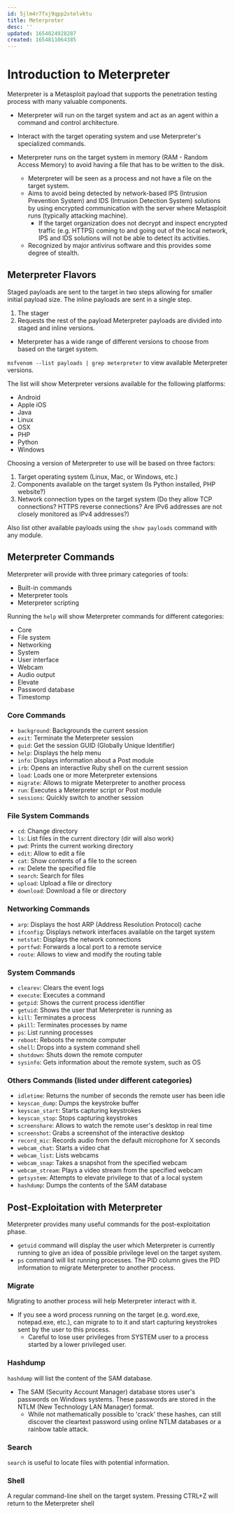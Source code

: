 ```yaml
---
id: 5jlm4r7fxj9qpp2xtelvktu
title: Meterpreter
desc: ''
updated: 1654824928287
created: 1654811064385
---
```


# Introduction to Meterpreter

Meterpreter is a Metasploit payload that supports the penetration testing process with many valuable components.

- Meterpreter will run on the target system and act as an agent within a command and control architecture.
- Interact with the target operating system and use Meterpreter's specialized commands.

- Meterpreter runs on the target system in memory (RAM - Random Access Memory) to avoid having a file that has to be written to the disk.
  - Meterpreter will be seen as a process and not have a file on the target system.
  - Aims to avoid being detected by network-based IPS (Intrusion Prevention System) and IDS (Intrusion Detection System) solutions by using encrypted communication with the server where Metasploit runs (typically attacking machine).
    - If the target organization does not decrypt and inspect encrypted traffic (e.g. HTTPS) coming to and going out of the local network, IPS and IDS solutions will not be able to detect its activities.
  - Recognized by major antivirus software and this provides some degree of stealth.

## Meterpreter Flavors

Staged payloads are sent to the target in two steps allowing for smaller initial payload size. The inline payloads are sent in a single step.

1. The stager
2. Requests the rest of the payload
Meterpreter payloads are divided into staged and inline versions.

- Meterpreter has a wide range of different versions to choose from based on the target system.

`msfvenom --list payloads | grep meterpreter` to view available Meterpreter versions.

The list will show Meterpreter versions available for the following platforms:

- Android
- Apple iOS
- Java
- Linux
- OSX
- PHP
- Python
- Windows

Choosing a version of Meterpreter to use will be based on three factors:

1. Target operating system (Linux, Mac, or Windows, etc.)
2. Components available on the target system (Is Python installed, PHP website?)
3. Network connection types on the target system (Do they allow TCP connections? HTTPS reverse connections? Are IPv6 addresses are not closely monitored as IPv4 addresses?)

Also list other available payloads using the `show payloads` command with any module.

## Meterpreter Commands

Meterpreter will provide with three primary categories of tools:

- Built-in commands
- Meterpreter tools
- Meterpreter scripting

Running the `help` will show Meterpreter commands for different categories:

- Core 
- File system
- Networking 
- System 
- User interface 
- Webcam 
- Audio output
- Elevate
- Password database
- Timestomp

### Core Commands

- `background`: Backgrounds the current session
- `exit`: Terminate the Meterpreter session
- `guid`: Get the session GUID (Globally Unique Identifier)
- `help`: Displays the help menu
- `info`: Displays information about a Post module
- `irb`: Opens an interactive Ruby shell on the current session
- `load`: Loads one or more Meterpreter extensions
- `migrate`: Allows to migrate Meterpreter to another process
- `run`: Executes a Meterpreter script or Post module
- `sessions`: Quickly switch to another session

### File System Commands

- `cd`: Change directory
- `ls`: List files in the current directory (dir will also work)
- `pwd`: Prints the current working directory
- `edit`: Allow to edit a file
- `cat`: Show contents of a file to the screen
- `rm`: Delete the specified file
- `search`: Search for files
- `upload`: Upload a file or directory
- `download`: Download a file or directory

### Networking Commands

- `arp`: Displays the host ARP (Address Resolution Protocol) cache
- `ifconfig`: Displays network interfaces available on the target system
- `netstat`: Displays the network connections
- `portfwd`: Forwards a local port to a remote service
- `route`: Allows to view and modify the routing table

### System Commands

- `clearev`: Clears the event logs
- `execute`: Executes a command
- `getpid`: Shows the current process identifier
- `getuid`: Shows the user that Meterpreter is running as
- `kill`: Terminates a process
- `pkill`: Terminates processes by name
- `ps`: List running processes
- `reboot`: Reboots the remote computer
- `shell`: Drops into a system command shell
- `shutdown`: Shuts down the remote computer
- `sysinfo`: Gets information about the remote system, such as OS

### Others Commands (listed under different categories)

- `idletime`: Returns the number of seconds the remote user has been idle
- `keyscan_dump`: Dumps the keystroke buffer
- `keyscan_start`: Starts capturing keystrokes
- `keyscan_stop`: Stops capturing keystrokes
- `screenshare`: Allows to watch the remote user's desktop in real time
- `screenshot`: Grabs a screenshot of the interactive desktop
- `record_mic`: Records audio from the default microphone for X seconds
- `webcam_chat`: Starts a video chat
- `webcam_list`: Lists webcams
- `webcam_snap`: Takes a snapshot from the specified webcam
- `webcam_stream`: Plays a video stream from the specified webcam
- `getsystem`: Attempts to elevate privilege to that of a local system
- `hashdump`: Dumps the contents of the SAM database

## Post-Exploitation with Meterpreter

Meterpreter provides many useful commands for the post-exploitation phase.

- `getuid` command will display the user which Meterpreter is currently running to give an idea of possible privilege level on the target system.
- `ps` command will list running processes. The PID column gives the PID information to migrate Meterpreter to another process.

### Migrate

Migrating to another process will help Meterpreter interact with it.

- If you see a word process running on the target (e.g. word.exe, notepad.exe, etc.), can migrate to to it and start capturing keystrokes sent by the user to this process.
  - Careful to lose user privileges from SYSTEM user to a process started by a lower privileged user.

### Hashdump

`hashdump` will list the content of the SAM database.

- The SAM (Security Account Manager) database stores user's passwords on Windows systems. These passwords are stored in the NTLM (New Technology LAN Manager) format.
  - While not mathematically possible to 'crack' these hashes, can still discover the cleartext password using online NTLM databases or a rainbow table attack.

### Search

`search` is useful to locate files with potential information.

### Shell

A regular command-line shell on the target system. Pressing CTRL+Z will return to the Meterpreter shell